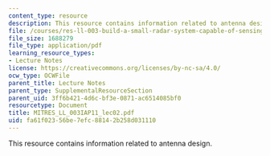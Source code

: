```yaml
---
content_type: resource
description: This resource contains information related to antenna design.
file: /courses/res-ll-003-build-a-small-radar-system-capable-of-sensing-range-doppler-and-synthetic-aperture-radar-imaging-january-iap-2011/fa61f02356be7efc88142b258d031110_MITRES_LL_003IAP11_lec02.pdf
file_size: 1688279
file_type: application/pdf
learning_resource_types:
- Lecture Notes
license: https://creativecommons.org/licenses/by-nc-sa/4.0/
ocw_type: OCWFile
parent_title: Lecture Notes
parent_type: SupplementalResourceSection
parent_uid: 3ff6b421-4d6c-bf3e-0871-ac6514085bf0
resourcetype: Document
title: MITRES_LL_003IAP11_lec02.pdf
uid: fa61f023-56be-7efc-8814-2b258d031110
---
```

This resource contains information related to antenna design.